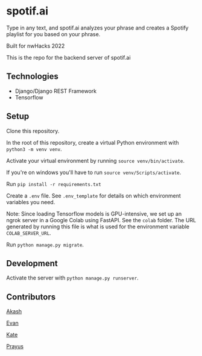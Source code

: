 # spotif.ai

Type in any text, and spotif.ai analyzes your phrase and creates a Spotify playlist for you based on your phrase.

Built for nwHacks 2022

This is the repo for the backend server of spotif.ai

## Technologies

- Django/Django REST Framework
- Tensorflow

## Setup

Clone this repository.

In the root of this repository, create a virtual Python environment with `python3 -m venv venv`.

Activate your virtual environment by running `source venv/bin/activate`.

If you're on windows you'll have to run `source venv/Scripts/activate`.

Run `pip install -r requirements.txt`

Create a `.env` file. See `.env_template` for details on which environment variables you need.

Note: Since loading Tensorflow models is GPU-intensive, we set up an ngrok server in a Google Colab using FastAPI. See the `colab` folder. The URL generated by running this file is what is used for the environment variable `COLAB_SERVER_URL`.

Run `python manage.py migrate`.

## Development

Activate the server with `python manage.py runserver`.

## Contributors

[Akash](https://github.com/Akash2002)

[Evan](https://github.com/Evanyl)

[Kate](https://github.com/katejh)

[Prayus](https://github.com/PrayusShrestha)
